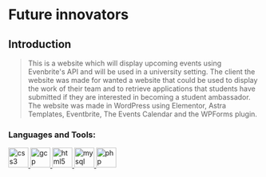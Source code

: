 # Future innovators

## Introduction

> This is a website which will display upcoming events using Evenbrite's API and will be used in a university setting. The client the website was made for wanted a website that could be used to display the work of their team and to retrieve applications that students have submitted if they are interested in becoming a student ambassador. The website was made in WordPress using Elementor, Astra Templates, Eventbrite, The Events Calendar and the WPForms plugin.


<h3 align="left">Languages and Tools:</h3>
<p align="left">
<a href="https://www.w3schools.com/css/" target="_blank">
<img src="https://devicons.github.io/devicon/devicon.git/icons/css3/css3-original-wordmark.svg" alt="css3" width="40" height="40"/>
</a>
<a href="https://cloud.google.com" target="_blank">
<img src="https://www.vectorlogo.zone/logos/google_cloud/google_cloud-icon.svg" alt="gcp" width="40" height="40"/>
</a>
<a href="https://www.w3.org/html/" target="_blank">
<img src="https://devicons.github.io/devicon/devicon.git/icons/html5/html5-original-wordmark.svg" alt="html5" width="40" height="40"/>
</a>         
<a href="https://www.mysql.com/" target="_blank">
<img src="https://devicons.github.io/devicon/devicon.git/icons/mysql/mysql-original-wordmark.svg" alt="mysql" width="40" height="40"/>
</a>         
<a href="https://www.php.net" target="_blank">
<img src="https://devicons.github.io/devicon/devicon.git/icons/php/php-original.svg" alt="php" width="40" height="40"/>
</a>
</p>

